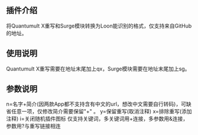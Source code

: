 ## 插件介绍
将Quantumult X重写和Surge模块转换为Loon能识别的格式，仅支持来自GitHub的地址。

## 使用说明
Quantumult X重写需要在地址末尾加上qx，Surge模块需要在地址末尾加上sg。

## 参数说明
n=名字+简介(因两款App都不支持含有中文的url，想改中文需要自行转码)，可缺省任意一项，仅修改简介需要保留"+" 。
y=保留重写(取消注释)
x=排除重写(添加注释)
i=关闭随机插件图标
仅支持关键词，多关键词用+连接，多参数用&连接，参数用?与重写链接相连